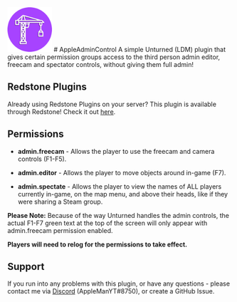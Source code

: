 <img src="https://github.com/XanderCodes/AppleAdminControl/blob/main/AppleAdminControl-Logo2x.png?raw=true" width="100" height="100">
# AppleAdminControl
A simple Unturned (LDM) plugin that gives certain permission groups access to the third person admin editor, freecam and spectator controls, without giving them full admin!

## Redstone Plugins
Already using Redstone Plugins on your server? This plugin is available through Redstone! Check it out [here](https://redstoneplugins.com/plugins/32).

## Permissions
* **admin.freecam** - Allows the player to use the freecam and camera controls (F1-F5).

* **admin.editor** - Allows the player to move objects around in-game (F7).

* **admin.spectate** - Allows the player to view the names of ALL players currently in-game, on the map menu, and above their heads, like if they were sharing a Steam group.

**Please Note:** Because of the way Unturned handles the admin controls, the actual F1-F7 green text at the top of the screen will only appear with admin.freecam permission enabled.

**Players will need to relog for the permissions to take effect.**

## Support
If you run into any problems with this plugin, or have any questions - please contact me via [Discord](https://discord.gg/2F2uBFCXj3) (AppleManYT#8750), or create a GitHub Issue.